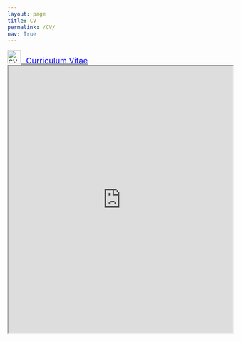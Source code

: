 ```yaml
---
layout: page
title: CV
permalink: /CV/
nav: True
---
```


<a href="{{ 'CV.pdf' | prepend: '/assets/pdf/' | relative_url }}">
    <img src="{{ 'pdf.svg' | prepend: '/assets/' | relative_url }}" alt="CV" title="Dowload CV" height="30px"> &nbsp;
    <span style="color:blue; font-size:1.25em"> Curriculum Vitae </span>
</a>

<iframe src="https://docs.google.com/gview?url=https://shubhlohiya.github.io/assets/pdf/CV.pdf&embedded=true" width="100%" height="600px"></iframe>